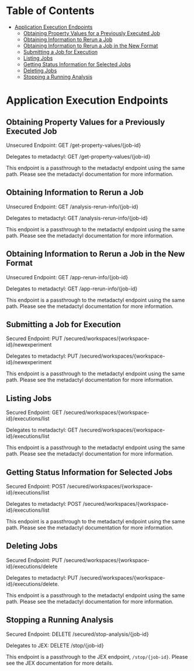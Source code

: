 # Table of Contents

* [Application Execution Endpoints](#application-execution-endpoints)
    * [Obtaining Property Values for a Previously Executed Job](#obtaining-property-values-for-a-previously-executed-job)
    * [Obtaining Information to Rerun a Job](#obtaining-information-to-rerun-a-job)
    * [Obtaining Information to Rerun a Job in the New Format](#obtaining-information-to-rerun-a-job-in-the-new-format)
    * [Submitting a Job for Execution](#submitting-a-job-for-execution)
    * [Listing Jobs](#listing-jobs)
    * [Getting Status Information for Selected Jobs](#getting-status-information-for-selected-jobs)
    * [Deleting Jobs](#deleting-jobs)
    * [Stopping a Running Analysis](#stopping-a-running-analysis)

# Application Execution Endpoints

## Obtaining Property Values for a Previously Executed Job

Unsecured Endpoint: GET /get-property-values/{job-id}

Delegates to metadactyl: GET /get-property-values/{job-id}

This endpoint is a passthrough to the metadactyl endpoint using the same
path. Please see the metadactyl documentation for more information.

## Obtaining Information to Rerun a Job

Unsecured Endpoint: GET /analysis-rerun-info/{job-id}

Delegates to metadactyl: GET /analysis-rerun-info/{job-id}

This endpoint is a passthrough to the metadactyl endpoint using the same
path. Please see the metadactyl documentation for more information.

## Obtaining Information to Rerun a Job in the New Format

Unsecured Endpoint: GET /app-rerun-info/{job-id}

Delegates to metadactyl: GET /app-rerun-info/{job-id}

This endpoint is a passthrough to the metadactyl endpoint using the same
path. Please see the metadactyl documentation for more information.

## Submitting a Job for Execution

Secured Endpoint: PUT /secured/workspaces/{workspace-id}/newexperiment

Delegates to metadactyl: PUT /secured/workspaces/{workspace-id}/newexperiment

This endpoint is a passthrough to the metadactyl endpoint using the same
path. Please see the metadactyl documentation for more information.

## Listing Jobs

Secured Endpoint: GET /secured/workspaces/{workspace-id}/executions/list

Delegates to metadactyl: GET /secured/workspaces/{workspace-id}/executions/list

This endpoint is a passthrough to the metadactyl endpoint using the same
path. Please see the metadactyl documentation for more information.

## Getting Status Information for Selected Jobs

Secured Endpoint: POST /secured/workspaces/{workspace-id}/executions/list

Delegates to metadactyl: POST /secured/workspaces/{workspace-id}/executions/list

This endpoint is a passthrough to the metadactyl endpoint using the same
path. Please see the metadactyl documentation for more information.

## Deleting Jobs

Secured Endpoint: PUT /secured/workspaces/{workspace-id}/executions/delete

Delegates to metadactyl: PUT /secured/workspaces/{workspace-id}/executions/delete.

This endpoint is a passthrough to the metadactyl endpoint using the same
path. Please see the metadactyl documentation for more information.

## Stopping a Running Analysis

Secured Endpoint: DELETE /secured/stop-analysis/{job-id}

Delegates to JEX: DELETE /stop/{job-id}

This endpoint is a passthrough to the JEX endpoint, `/stop/{job-id}`. Please see
the JEX documentation for more details.
